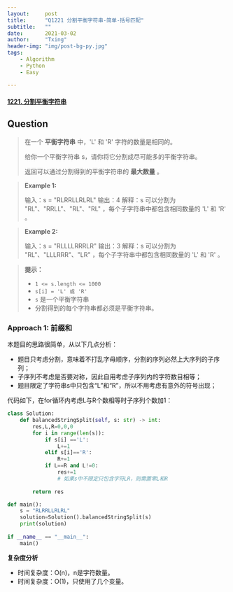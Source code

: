 ```yaml
---
layout:     post
title:      "Q1221 分割平衡字符串-简单-括号匹配"
subtitle:   ""
date:       2021-03-02
author:     "Txing"
header-img: "img/post-bg-py.jpg"
tags:
    - Algorithm
    - Python
    - Easy

---
```


#### [1221. 分割平衡字符串](https://leetcode-cn.com/problems/split-a-string-in-balanced-strings/)

## Question

> 在一个 **平衡字符串** 中，'L' 和 'R' 字符的数量是相同的。
>
> 给你一个平衡字符串 s，请你将它分割成尽可能多的平衡字符串。
>
> 返回可以通过分割得到的平衡字符串的 **最大数量** 。

> **Example 1:**
>
> 输入：s = "RLRRLLRLRL"
> 输出：4
> 解释：s 可以分割为 "RL"、"RRLL"、"RL"、"RL" ，每个子字符串中都包含相同数量的 'L' 和 'R' 。

> **Example 2:**
>
> 输入：s = "RLLLLRRRLR"
> 输出：3
> 解释：s 可以分割为 "RL"、"LLLRRR"、"LR" ，每个子字符串中都包含相同数量的 'L' 和 'R' 。

> **提示：**
>
> - `1 <= s.length <= 1000`
> - `s[i] = 'L' 或 'R'`
> - `s` 是一个平衡字符串
> - 分割得到的每个字符串都必须是平衡字符串。

### Approach 1: 前缀和

本题目的思路很简单，从以下几点分析：

- 题目只考虑分割，意味着不打乱字母顺序，分割的序列必然上大序列的子序列；
- 子序列不考虑是否要对称，因此自用考虑子序列内的字符数目相等；
- 题目限定了字符串s中只包含“L”和“R”，所以不用考虑有意外的符号出现；

代码如下，在for循环内考虑L与R个数相等时子序列个数加1：


```python
class Solution:
    def balancedStringSplit(self, s: str) -> int:
        res,L,R=0,0,0
        for i in range(len(s)):
            if s[i] =='L':
                L+=1
            elif s[i]=='R':
                R+=1
            if L==R and L!=0:
                res+=1
                # 如果s中不限定只包含字符LR，则需置零L和R 
                
		return res

def main():
    s = "RLRRLLRLRL"
    solution=Solution().balancedStringSplit(s)
    print(solution)
    
if __name__ == "__main__":
    main()
```

**复杂度分析**

- 时间复杂度：O(n)，n是字符数量。
- 时间复杂度：O(1)，只使用了几个变量。